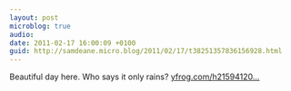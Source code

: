 ```yaml
---
layout: post
microblog: true
audio: 
date: 2011-02-17 16:00:09 +0100
guid: http://samdeane.micro.blog/2011/02/17/t38251357836156928.html
---
```

Beautiful day here. Who says it only rains? [yfrog.com/h21594120...](http://yfrog.com/h215941204j)
